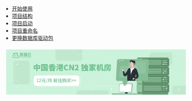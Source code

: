* [开始使用](introduce/)
* [项目结构](architecture/)
* [项目启动](start/)
* [项目重命名](rename/)
* [更换数据库驱动包](dbdriver/)

<div class="ew-doc-adv-list" style="padding-top:8px;padding-left:8px;padding-right:8px;">
    <a class="ew-doc-adv-item" href="https://www.chamaoyun.com/server/buy.html" target="_blank">
        <img src="image/茶猫云.jpg"/>
    </a>
</div>